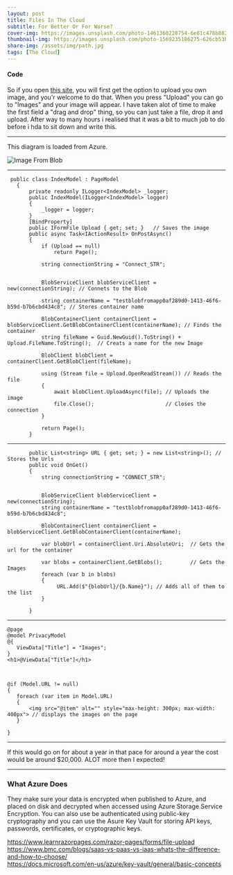 ```yaml
---
layout: post
title: Files In The Cloud
subtitle: For Better Or For Worse?
cover-img: https://images.unsplash.com/photo-1461360228754-6e81c478b882?ixid=MnwxMjA3fDB8MHxwaG90by1wYWdlfHx8fGVufDB8fHx8&ixlib=rb-1.2.1&auto=format&fit=crop&w=1474&q=80
thumbnail-img: https://images.unsplash.com/photo-1569235186275-626cb53b83ce?ixid=MnwxMjA3fDB8MHxwaG90by1wYWdlfHx8fGVufDB8fHx8&ixlib=rb-1.2.1&auto=format&fit=crop&w=1472&q=80
share-img: /assets/img/path.jpg
tags: [The Cloud]
---
```


#### Code 
So if you open [this site](https://upploadfiles20211001110816.azurewebsites.net/), you will first get the option to upload you own image, and you'r welcome to do that. When you press "Upload" you can go to "Images" and your image will appear. I have taken alot of time to make the first field a "drag and drop" thing, so you can just take a file, drop it and upload. After way to many hours i realised that it was a bit to much job to do before i hda to sit down and write this. 

_______________________

This diagram is loaded from Azure.

![Image From Blob](https://blobstoragetestazure.blob.core.windows.net/testblobfromappcad5ecc8-9101-4ab2-bf11-e312fb963029/Image/Untitled-Diagram.png)

________________________


 ```
  public class IndexModel : PageModel
    {
        private readonly ILogger<IndexModel> _logger;
        public IndexModel(ILogger<IndexModel> logger)
        {
            _logger = logger;
        }
        [BindProperty]
        public IFormFile Upload { get; set; }   // Saves the image 
        public async Task<IActionResult> OnPostAsync()
        {
            if (Upload == null)
                return Page();

            string connectionString = "Connect_STR";


            BlobServiceClient blobServiceClient = new(connectionString); // Connets to the Blob 

            string containerName = "testblobfromapp0af289d0-1413-46f6-b59d-b7b6cbd434c8"; // Stores container name 

            BlobContainerClient containerClient = blobServiceClient.GetBlobContainerClient(containerName); // Finds the container
            string fileName = Guid.NewGuid().ToString() + Upload.FileName.ToString();  // Creats a name for the new Image

            BlobClient blobClient = containerClient.GetBlobClient(fileName); 

            using (Stream file = Upload.OpenReadStream()) // Reads the file
            {
                await blobClient.UploadAsync(file); // Uploads the image 
                file.Close();                       // Closes the connection
            }

            return Page();
        } 
 ```
___________________________


 ``` 
        public List<string> URL { get; set; } = new List<string>(); // Stores the Urls 
        public void OnGet()
        {
            string connectionString = "CONNECT_STR";


            BlobServiceClient blobServiceClient = new(connectionString);
            string containerName = "testblobfromapp0af289d0-1413-46f6-b59d-b7b6cbd434c8";

            BlobContainerClient containerClient = blobServiceClient.GetBlobContainerClient(containerName);

            var blobUrl = containerClient.Uri.AbsoluteUri;  // Gets the url for the container

            var blobs = containerClient.GetBlobs();         // Gets the Images
            foreach (var b in blobs)
            {
                 URL.Add($"{blobUrl}/{b.Name}"); // Adds all of them to the list
            }

        }
 ```
___________________________

 ``` 
 @page
@model PrivacyModel
@{
    ViewData["Title"] = "Images";
}
<h1>@ViewData["Title"]</h1>



@if (Model.URL != null)
{
    foreach (var item in Model.URL)
    {
        <img src="@item" alt="" style="max-height: 300px; max-width: 400px"> // displays the images on the page 
    }

}

 ```
________________________

If this would go on for about a year in that pace for around a year the cost would be around $20,000. ALOT more then I expected!

________________________

### What Azure Does
They make sure your data is encrypted when published to Azure, and placed on disk and decrypted when accessed using Azure Storage Service Encryption. You can also use be authenticated using public-key cryptography and you can use the Asure Key Vault for storing API keys, passwords, certificates, or cryptographic keys.


<https://www.learnrazorpages.com/razor-pages/forms/file-upload>    
<https://www.bmc.com/blogs/saas-vs-paas-vs-iaas-whats-the-difference-and-how-to-choose/>  
<https://docs.microsoft.com/en-us/azure/key-vault/general/basic-concepts>